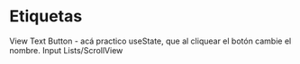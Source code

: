 # Etiquetas

View
Text
Button - acá practico useState, que al cliquear el botón cambie el nombre.
Input
Lists/ScrollView
